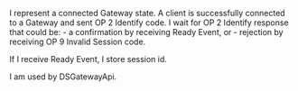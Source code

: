 I represent a connected Gateway state.
A client is successfully connected to a Gateway and sent OP 2 Identify code.
I wait for OP 2 Identify response that could be:
	- a confirmation by receiving Ready Event, or
	- rejection by receiving OP 9 Invalid Session code.

If I receive Ready Event, I store session id.

I am used by DSGatewayApi.